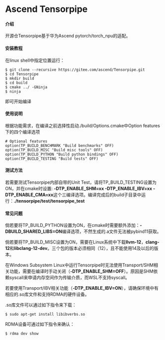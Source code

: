 # Ascend Tensorpipe

#### 介绍
开源仓Tensorpipe基于华为Ascend pytorch/torch_npu的适配。

#### 安装教程
在linux shell中指定位置运行：
```
$ git clone --recursive https://gitee.com/ascend/Tensorpipe.git
$ cd Tensorpipe
$ mkdir build
$ cd build
$ cmake ../ -GNinja
$ ninja
```
即可开始编译

#### 使用说明
根据功能需求，在编译之前选择性启动./build/Options.cmake中Option features下的四个编译选项
```
# Optional features
option(TP_BUILD_BENCHMARK "Build benchmarks" OFF)
option(TP_BUILD_MISC "Build misc tools" OFF)
option(TP_BUILD_PYTHON "Build python bindings" OFF)
option(TP_BUILD_TESTING "Build tests" OFF)
```

#### 测试方法
若需要测试Tensorpipe内部自带的Unit Test，请将TP_BUILD_TESTING设置为ON，并在cmake时设置: **-DTP_ENABLE_SHM=xx -DTP_ENABLE_IBV=xx -DTP_ENABLE_CMA=xx**这个三编译选项。编译完成后的build子目录中运行：**./tensorpipe/test/tensorpipe_test**

#### 常见问题
倘若要将TP_BUILD_PYTHON设置为ON，在cmake时需要额外添加：**-DBUILD_SHARED_LIBS=ON**编译选项，不然生成的.a文件无法被pybind11获取。

倘若要将TP_BUILD_MISC设置为ON，需要在Linux系统中下载**llvm-12**，**clang-12**和**libclang-12-dev**。三个包的版本必须相同（12），且不能使用14及以后的版本。

在Windows Subsystem Linux中运行Tensorpipe时无法使用Transport/SHM相关功能，需要在编译时手动关闭（**-DTP_ENABLE_SHM=OFF**）。原因是SHM依赖syscall来申请内存空间作为传输介质，而WSL不支持syscall。

若要使用Transport/IBV相关功能（**-DTP_ENABLE_IBV=ON**），请确保环境中有相应的.so库文件和支持RDMA的硬件设备。

.so库文件可以通过如下指令来下载：
```
$ sudo apt-get install libibverbs.so
```
RDMA设备可通过如下指令来确认：
```
$ rdma dev show
```
